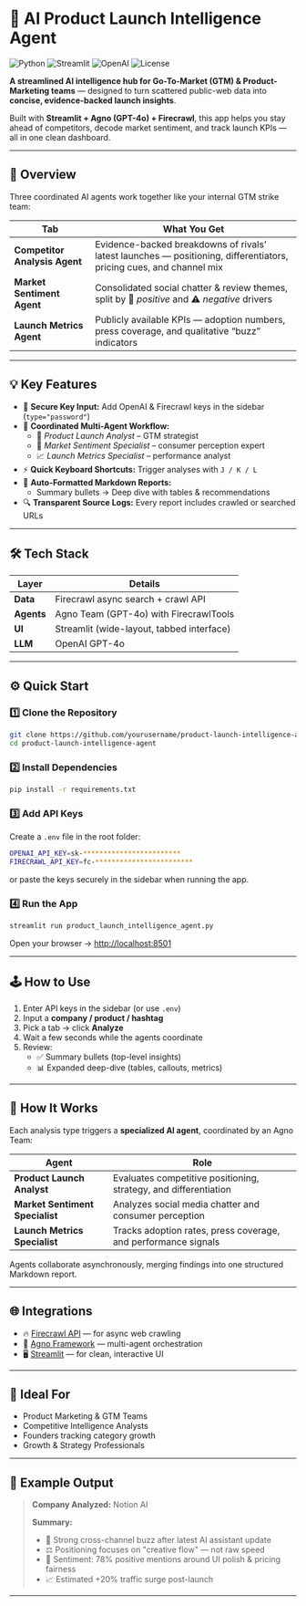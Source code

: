 # 🚀 AI Product Launch Intelligence Agent

![Python](https://img.shields.io/badge/Python-3.10%2B-blue)
![Streamlit](https://img.shields.io/badge/Streamlit-App-red)
![OpenAI](https://img.shields.io/badge/OpenAI-GPT--4o-green)
![License](https://img.shields.io/badge/License-MIT-black)

**A streamlined AI intelligence hub for Go-To-Market (GTM) & Product-Marketing teams** — designed to turn scattered public-web data into **concise, evidence-backed launch insights**.

Built with **Streamlit + Agno (GPT-4o) + Firecrawl**, this app helps you stay ahead of competitors, decode market sentiment, and track launch KPIs — all in one clean dashboard.

---

## 🧠 Overview

Three coordinated AI agents work together like your internal GTM strike team:

| Tab | What You Get |
|-----|---------------|
| **Competitor Analysis Agent** | Evidence-backed breakdowns of rivals’ latest launches — positioning, differentiators, pricing cues, and channel mix |
| **Market Sentiment Agent** | Consolidated social chatter & review themes, split by 🚀 *positive* and ⚠️ *negative* drivers |
| **Launch Metrics Agent** | Publicly available KPIs — adoption numbers, press coverage, and qualitative “buzz” indicators |

---

## 💡 Key Features

- 🔑 **Secure Key Input:** Add OpenAI & Firecrawl keys in the sidebar (`type="password"`)
- 🧩 **Coordinated Multi-Agent Workflow:**  
  - 🎯 *Product Launch Analyst* – GTM strategist  
  - 💬 *Market Sentiment Specialist* – consumer perception expert  
  - 📈 *Launch Metrics Specialist* – performance analyst  
- ⚡ **Quick Keyboard Shortcuts:** Trigger analyses with `J / K / L`  
- 📑 **Auto-Formatted Markdown Reports:**  
  - Summary bullets → Deep dive with tables & recommendations  
- 🔍 **Transparent Source Logs:** Every report includes crawled or searched URLs  

---

## 🛠️ Tech Stack

| Layer | Details |
|--------|----------|
| **Data** | Firecrawl async search + crawl API |
| **Agents** | Agno Team (GPT-4o) with FirecrawlTools |
| **UI** | Streamlit (wide-layout, tabbed interface) |
| **LLM** | OpenAI GPT-4o |

---

## ⚙️ Quick Start

### 1️⃣ Clone the Repository

```bash
git clone https://github.com/yourusername/product-launch-intelligence-agent.git
cd product-launch-intelligence-agent
```

### 2️⃣ Install Dependencies

```bash
pip install -r requirements.txt
```

### 3️⃣ Add API Keys

Create a `.env` file in the root folder:

```bash
OPENAI_API_KEY=sk-************************
FIRECRAWL_API_KEY=fc-************************
```

or paste the keys securely in the sidebar when running the app.

### 4️⃣ Run the App

```bash
streamlit run product_launch_intelligence_agent.py
```

Open your browser → [http://localhost:8501](http://localhost:8501)

---

## 🕹️ How to Use

1. Enter API keys in the sidebar (or use `.env`)  
2. Input a **company / product / hashtag**  
3. Pick a tab → click **Analyze**  
4. Wait a few seconds while the agents coordinate  
5. Review:
   - ✅ Summary bullets (top-level insights)  
   - 📊 Expanded deep-dive (tables, callouts, metrics)

---

## 🤖 How It Works

Each analysis type triggers a **specialized AI agent**, coordinated by an Agno Team:

| Agent | Role |
|--------|------|
| **Product Launch Analyst** | Evaluates competitive positioning, strategy, and differentiation |
| **Market Sentiment Specialist** | Analyzes social media chatter and consumer perception |
| **Launch Metrics Specialist** | Tracks adoption rates, press coverage, and performance signals |

Agents collaborate asynchronously, merging findings into one structured Markdown report.

---

## 🌐 Integrations

- 🔥 [Firecrawl API](https://firecrawl.dev) — for async web crawling  
- 🧠 [Agno Framework](https://github.com/agno-llm) — multi-agent orchestration  
- 🖥️ [Streamlit](https://streamlit.io) — for clean, interactive UI  

---

## 🧭 Ideal For

- Product Marketing & GTM Teams  
- Competitive Intelligence Analysts  
- Founders tracking category growth  
- Growth & Strategy Professionals  

---

## 🧰 Example Output

> **Company Analyzed:** Notion AI  
>
> **Summary:**  
> - 🚀 Strong cross-channel buzz after latest AI assistant update  
> - ⚖️ Positioning focuses on "creative flow" — not raw speed  
> - 💬 Sentiment: 78% positive mentions around UI polish & pricing fairness  
> - 📈 Estimated +20% traffic surge post-launch  

---


